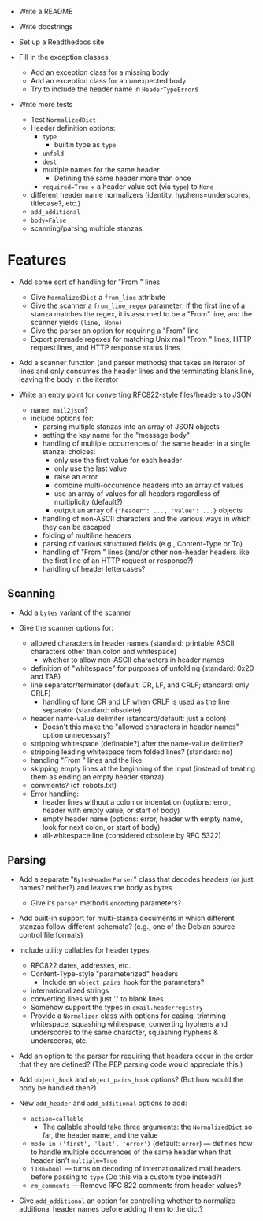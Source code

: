 - Write a README
- Write docstrings
- Set up a Readthedocs site
- Fill in the exception classes
    - Add an exception class for a missing body
    - Add an exception class for an unexpected body
    - Try to include the header name in `HeaderTypeError`s

- Write more tests
    - Test `NormalizedDict`
    - Header definition options:
        - `type`
            - builtin type as `type`
        - `unfold`
        - `dest`
        - multiple names for the same header
            - Defining the same header more than once
        - `required=True` + a header value set (via `type`) to `None`
    - different header name normalizers (identity, hyphens=underscores,
      titlecase?, etc.)
    - `add_additional`
    - `body=False`
    - scanning/parsing multiple stanzas


Features
========
- Add some sort of handling for "From " lines
    - Give `NormalizedDict` a `from_line` attribute
    - Give the scanner a `from_line_regex` parameter; if the first line of a
      stanza matches the regex, it is assumed to be a "From" line, and the
      scanner yields `(line, None)`
    - Give the parser an option for requiring a "From" line
    - Export premade regexes for matching Unix mail "From " lines, HTTP
      request lines, and HTTP response status lines

- Add a scanner function (and parser methods) that takes an iterator of lines
  and only consumes the header lines and the terminating blank line, leaving
  the body in the iterator

- Write an entry point for converting RFC822-style files/headers to JSON
    - name: `mail2json`?
    - include options for:
        - parsing multiple stanzas into an array of JSON objects
        - setting the key name for the "message body"
        - handling of multiple occurrences of the same header in a single
          stanza; choices:
            - only use the first value for each header
            - only use the last value
            - raise an error
            - combine multi-occurrence headers into an array of values
            - use an array of values for all headers regardless of multiplicity
              (default?)
            - output an array of `{"header": ..., "value": ...}` objects
        - handling of non-ASCII characters and the various ways in which they
          can be escaped
        - folding of multiline headers
        - parsing of various structured fields (e.g., Content-Type or To)
        - handling of "From " lines (and/or other non-header headers like the
          first line of an HTTP request or response?)
        - handling of header lettercases?

Scanning
--------
- Add a `bytes` variant of the scanner

- Give the scanner options for:
    - allowed characters in header names (standard: printable ASCII characters
      other than colon and whitespace)
        - whether to allow non-ASCII characters in header names
    - definition of "whitespace" for purposes of unfolding (standard: 0x20 and
      TAB)
    - line separator/terminator (default: CR, LF, and CRLF; standard: only
      CRLF)
        - handling of lone CR and LF when CRLF is used as the line separator
          (standard: obsolete)
    - header name-value delimiter (standard/default: just a colon)
        - Doesn't this make the "allowed characters in header names" option
          unnecessary?
    - stripping whitespace (definable?) after the name-value delimiter?
    - stripping leading whitespace from folded lines? (standard: no)
    - handling "From " lines and the like
    - skipping empty lines at the beginning of the input (instead of treating
      them as ending an empty header stanza)
    - comments? (cf. robots.txt)
    - Error handling:
        - header lines without a colon or indentation (options: error, header
          with empty value, or start of body)
        - empty header name (options: error, header with empty name, look for
          next colon, or start of body)
        - all-whitespace line (considered obsolete by RFC 5322)

Parsing
-------
- Add a separate "`BytesHeaderParser`" class that decodes headers (or just
  names? neither?) and leaves the body as bytes
    - Give its `parse*` methods `encoding` parameters?

- Add built-in support for multi-stanza documents in which different stanzas
  follow different schemata? (e.g., one of the Debian source control file
  formats)

- Include utility callables for header types:
    - RFC822 dates, addresses, etc.
    - Content-Type-style "parameterized" headers
        - Include an `object_pairs_hook` for the parameters?
    - internationalized strings
    - converting lines with just '.' to blank lines
    - Somehow support the types in `email.headerregistry`
    - Provide a `Normalizer` class with options for casing, trimming
      whitespace, squashing whitespace, converting hyphens and underscores to
      the same character, squashing hyphens & underscores, etc.

- Add an option to the parser for requiring that headers occur in the order
  that they are defined?  (The PEP parsing code would appreciate this.)

- Add `object_hook` and `object_pairs_hook` options? (But how would the body be
  handled then?)

- New `add_header` and `add_additional` options to add:
    - `action=callable`
        - The callable should take three arguments: the `NormalizedDict` so
          far, the header name, and the value
    - `mode in ('first', 'last', 'error')` (default: `error`) — defines how to
      handle multiple occurrences of the same header when that header isn't
      `multiple=True`
    - `i18n=bool` — turns on decoding of internationalized mail headers before
      passing to `type` (Do this via a custom type instead?)
    - `rm_comments` — Remove RFC 822 comments from header values?

- Give `add_additional` an option for controlling whether to normalize
  additional header names before adding them to the dict?
